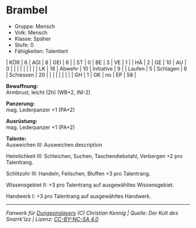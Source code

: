 # Brambel  
- Gruppe: Mensch  
- Volk: Mensch  
- Klasse: Späher  
- Stufe: 0  
- Fähigkeiten: Talentiert  


| KÖR    | 6  | AGI      | 8  | GEI        | 6  |
| ST     | 0  | BE       | 3  | VE         | 1  |
| HÄ     | 2  | GE       | 10 | AU         | 0  |
|        |    |          |    |            |    |
| LK     | 18 | Abwehr   | 10 | Initiative | 9  |
| Laufen | 5  | Schlagen | 6  | Schiessen  | 20 |
|        |    |          |    |            |    |
| GH     | 1  | GK       | no | EP         | 58 |


**Bewaffnung:**  
Armbrust, leicht (2h) (WB+2, INI-2)

**Panzerung:**  
mag. Lederpanzer +1 (PA+2)

**Ausrüstung:**  
mag. Lederpanzer +1 (PA+2)

**Talente:**  
Ausweichen III: Ausweichen.description

Heimlichkeit III: Schleichen, Suchen, Taschendiebstahl, Verbergen +2 pro Talentrang.

Schlitzohr III: Handeln, Feilschen, Bluffen +3 pro Talentrang.

Wissensgebiet II: +3 pro Talentrang auf ausgewähltes Wissensgebiet.

Handwerk I: +3 pro Talentrang auf ausgewähltes Handwerk.





___
*Fanwerk für [Dungeonslayers](https://www.dungeonslayers.net/) (C) Christian Kennig | Quelle: Der Kult des Snarrk'Izz | Lizenz: [CC-BY-NC-SA 4.0](https://creativecommons.org/licenses/by-nc-sa/4.0/deed.de)*
